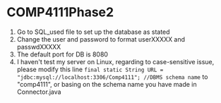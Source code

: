 # COMP4111Phase2
1. Go to SQL_used file to set up the database as stated
2. Change the user and password to format userXXXXX and passwdXXXXX
3. The default port for DB is 8080
4. I haven't test my server on Linux, regarding to case-sensitive issue, please modify this line
    <code>final static String URL = "jdbc:mysql://localhost:3306/Comp4111"; //DBMS schema name</code>
    to "comp4111", or basing on the schema name you have made in Connector.java
